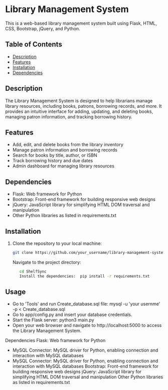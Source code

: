 # Library Management System

This is a web-based library management system built using Flask, HTML, CSS, Bootstrap, jQuery, and Python.

## Table of Contents
- [Description](#description)
- [Features](#features)
- [Installation](#installation)
- [Dependencies](#dependencies)


## Description
The Library Management System is designed to help librarians manage library resources, including books, patrons, borrowing records, and more. It provides an intuitive interface for adding, updating, and deleting books, managing patron information, and tracking borrowing history.

## Features
- Add, edit, and delete books from the library inventory
- Manage patron information and borrowing records
- Search for books by title, author, or ISBN
- Track borrowing history and due dates
- Admin dashboard for managing library resources

## Dependencies
- Flask: Web framework for Python
- Bootstrap: Front-end framework for building responsive web designs
- jQuery: JavaScript library for simplifying HTML DOM traversal and manipulation
- Other Python libraries as listed in requirements.txt

## Installation
1. Clone the repository to your local machine:
   ```bash
   git clone https://github.com/your_username/library-management-system.git
   ```
   Navigate to the project directory:
   ```bash
      cd ShelfSync
      Install the dependencies:  pip install -r requirements.txt
   ```

## Usage
- Go to 'Tools' and run Create_database.sql file: mysql -u 'your usernme' -p < Create_database.sql
- Go to app/config.py and insert your database credentials.
- Start the Flask server: python3 main.py
- Open your web browser and navigate to http://localhost:5000 to access the Library Management System.

Dependencies
Flask: Web framework for Python
- MySQL Connector: MySQL driver for Python, enabling connection and interaction with MySQL databases
- MySQL Connector: MySQL driver for Python, enabling connection and interaction with MySQL databases
Bootstrap: Front-end framework for building responsive web designs
jQuery: JavaScript library for simplifying HTML DOM traversal and manipulation
Other Python libraries as listed in requirements.txt




